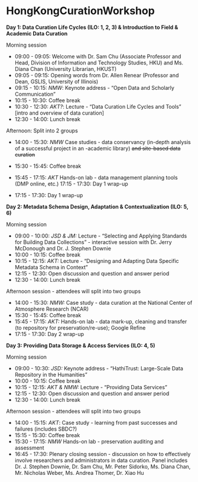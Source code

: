 HongKongCurationWorkshop
========================
**Day 1: Data Curation Life Cycles (ILO: 1, 2, 3) & Introduction to Field & Academic Data
Curation**

Morning session

- 09:00 - 09:05: Welcome with Dr. Sam Chu (Associate Professor and Head, Division of Information and Technology Studies, HKU) and Ms. Diana Chan (University Librarian, HKUST)
- 09:05 - 09:15: Opening words from Dr. Allen Renear (Professor and Dean, GSLIS, University of Illinois) 
- 09:15 - 10:15: *NMW*: Keynote address - “Open Data and Scholarly Communication”
- 10:15 - 10:30: Coffee break
- 10:30 - 12:30: *AKT?*: Lecture - “Data Curation Life Cycles and Tools” [intro and overview of data curation]
- 12:30 - 14:00: Lunch break

Afternoon: Split into 2 groups

- 14:00 - 15:30: *NMW* Case studies - data conservancy (in-depth analysis of a successful project in an
-academic library) ~~and site-based data curation~~
- 15:30 - 15:45: Coffee break
- 15:45 - 17:15: *AKT* Hands-on lab - data management planning tools (DMP online, etc.) 17:15 - 17:30: Day 1 wrap-up

- 17:15 - 17:30: Day 1 wrap-up

**Day 2: Metadata Schema Design, Adaptation & Contextualization (ILO: 5, 6)**

Morning session

- 09:00 - 10:00: *JSD & JM:* Lecture - “Selecting and Applying Standards for Building Data Collections” - interactive session with Dr. Jerry McDonough and Dr. J. Stephen Downie
- 10:00 - 10:15: Coffee break
- 10:15 - 12:15: *AKT:* Lecture - “Designing and Adapting Data Specific Metadata Schema in Context” 
- 12:15 - 12:30: Open discussion and question and answer period
- 12:30 - 14:00: Lunch break

Afternoon session - attendees will split into two groups

- 14:00 - 15:30: *NMW:* Case study - data curation at the National Center of Atmosphere Research (NCAR)
- 15:30 - 15:45:  Coffee break
- 15:45 - 17:15: *AKT:* Hands-on lab - data mark-up, cleaning and transfer (to repository for preservation/re-use); Google Refine
- 17:15 - 17:30: Day 2 wrap-up

**Day 3: Providing Data Storage & Access Services (ILO: 4, 5)** 

Morning session

- 09:00 - 10:30: *JSD:* Keynote address - “HathiTrust: Large-Scale Data Repository in the Humanities” 
- 10:00 - 10:15: Coffee break
- 10:15 - 12:15: *AKT & NMW:* Lecture - “Providing Data Services”
- 12:15 - 12:30: Open discussion and question and answer period
- 12:30 - 14:00: Lunch break

Afternoon session - attendees will split into two groups

- 14:00 - 15:15: *AKT*: Case study - learning from past successes and failures (includes SBDC?)
- 15:15 - 15:30: Coffee break
- 15:30 - 17:15: *NMW* Hands-on lab - preservation auditing and assessment
- 16:45 - 17:30: Plenary closing session - discussion on how to effectively involve researchers and administrators in data curation. Panel includes Dr. J. Stephen Downie, Dr. Sam Chu, Mr. Peter Sidorko, Ms. Diana Chan, Mr. Nicholas Weber, Ms. Andrea Thomer, Dr. Xiao Hu
